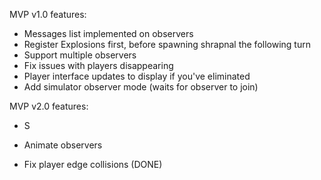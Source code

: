 MVP v1.0 features:

* Messages list implemented on observers
* Register Explosions first, before spawning shrapnal the following turn
* Support multiple observers 
* Fix issues with players disappearing
* Player interface updates to display if you've eliminated
* Add simulator observer mode (waits for observer to join)

MVP v2.0 features:

* S
* Animate observers



* Fix player edge collisions (DONE)